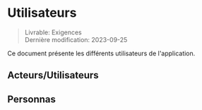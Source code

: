 # Utilisateurs

> Livrable: Exigences  
> Dernière modification: 2023-09-25

Ce document présente les différents utilisateurs de l'application.

## Acteurs/Utilisateurs

## Personnas
